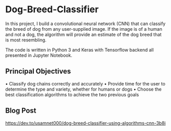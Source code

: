 # Dog-Breed-Classifier

In this project, I build a convolutional neural network (CNN) that can classify the breed of dog from any user-supplied image. If the image is of a human and not a dog, the algorithm will provide an estimate of the dog breed that is most resembling.

The code is written in Python 3 and Keras with Tensorflow backend all presented in Jupyter Notebook.

## Principal Objectives

• Classify dog chains correctly and accurately
• Provide time for the user to determine the type and variety, whether for humans or dogs
• Choose the best classification algorithms to achieve the two previous goals

## Blog Post

https://dev.to/usamnet000/dog-breed-classifier-using-algorithms-cnn-3b8i
